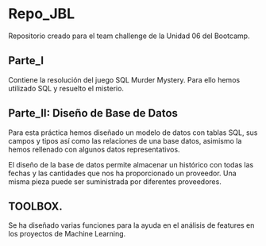 # Repo_JBL
Repositorio creado para el team challenge de la Unidad 06 del Bootcamp.


## Parte_I

Contiene la resolución del juego SQL Murder Mystery. Para ello hemos utilizado SQL y resuelto el misterio.


## Parte_II: Diseño de Base de Datos

Para esta práctica hemos diseñado un modelo de datos con  tablas SQL, sus campos y tipos así como las relaciones de una base datos, asimismo la hemos rellenado con algunos datos representativos.

El diseño de la base de datos permite almacenar un histórico con todas las fechas y las cantidades que nos ha proporcionado un proveedor. Una misma pieza puede ser suministrada por diferentes proveedores. 


## TOOLBOX.

Se ha diseñado varias funciones para la ayuda en el análisis de features en los proyectos de Machine Learning.